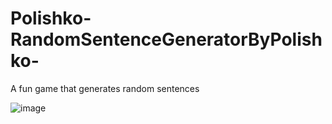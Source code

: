 # Polishko-RandomSentenceGeneratorByPolishko-
A fun game that generates random sentences

![image](https://user-images.githubusercontent.com/119063181/218457747-db3daec7-9afe-404d-9629-730083e739d6.png)



